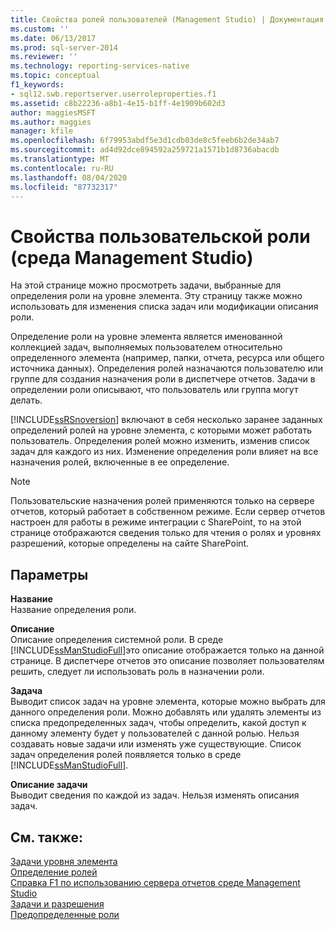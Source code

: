 ```yaml
---
title: Свойства ролей пользователей (Management Studio) | Документация Майкрософт
ms.custom: ''
ms.date: 06/13/2017
ms.prod: sql-server-2014
ms.reviewer: ''
ms.technology: reporting-services-native
ms.topic: conceptual
f1_keywords:
- sql12.swb.reportserver.userroleproperties.f1
ms.assetid: c8b22236-a8b1-4e15-b1ff-4e1909b602d3
author: maggiesMSFT
ms.author: maggies
manager: kfile
ms.openlocfilehash: 6f79953abdf5e3d1cdb03de8c5feeb6b2de34ab7
ms.sourcegitcommit: ad4d92dce894592a259721a1571b1d8736abacdb
ms.translationtype: MT
ms.contentlocale: ru-RU
ms.lasthandoff: 08/04/2020
ms.locfileid: "87732317"
---
```

# <a name="user-role-properties-management-studio"></a>Свойства пользовательской роли (среда Management Studio)
  На этой странице можно просмотреть задачи, выбранные для определения роли на уровне элемента. Эту страницу также можно использовать для изменения списка задач или модификации описания роли.  
  
 Определение роли на уровне элемента является именованной коллекцией задач, выполняемых пользователем относительно определенного элемента (например, папки, отчета, ресурса или общего источника данных). Определения ролей назначаются пользователю или группе для создания назначения роли в диспетчере отчетов. Задачи в определении роли описывают, что пользователь или группа могут делать.  
  
 [!INCLUDE[ssRSnoversion](../../includes/ssrsnoversion-md.md)] включают в себя несколько заранее заданных определений ролей на уровне элемента, с которыми может работать пользователь. Определения ролей можно изменить, изменив список задач для каждого из них. Изменение определения роли влияет на все назначения ролей, включенные в ее определение.  
  
> [!NOTE]  
>  Пользовательские назначения ролей применяются только на сервере отчетов, который работает в собственном режиме. Если сервер отчетов настроен для работы в режиме интеграции с SharePoint, то на этой странице отображаются сведения только для чтения о ролях и уровнях разрешений, которые определены на сайте SharePoint.  
  
## <a name="options"></a>Параметры  
 **Название**  
 Название определения роли.  
  
 **Описание**  
 Описание определения системной роли. В среде [!INCLUDE[ssManStudioFull](../../includes/ssmanstudiofull-md.md)]это описание отображается только на данной странице. В диспетчере отчетов это описание позволяет пользователям решить, следует ли использовать роль в назначении роли.  
  
 **Задача**  
 Выводит список задач на уровне элемента, которые можно выбрать для данного определения роли. Можно добавлять или удалять элементы из списка предопределенных задач, чтобы определить, какой доступ к данному элементу будет у пользователей с данной ролью. Нельзя создавать новые задачи или изменять уже существующие. Список задач определения ролей появляется только в среде [!INCLUDE[ssManStudioFull](../../includes/ssmanstudiofull-md.md)].  
  
 **Описание задачи**  
 Выводит сведения по каждой из задач. Нельзя изменять описания задач.  
  
## <a name="see-also"></a>См. также:  
 [Задачи уровня элемента](../security/tasks-and-permissions-item-level-tasks.md)   
 [Определение ролей](../security/role-definitions.md)   
 [Справка F1 по использованию сервера отчетов среде Management Studio](report-server-in-management-studio-f1-help.md)   
 [Задачи и разрешения](../security/tasks-and-permissions.md)   
 [Предопределенные роли](../security/role-definitions-predefined-roles.md)  
  
  
